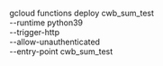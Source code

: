 gcloud functions deploy cwb_sum_test \
    --runtime python39 \
    --trigger-http \
    --allow-unauthenticated \
    --entry-point cwb_sum_test